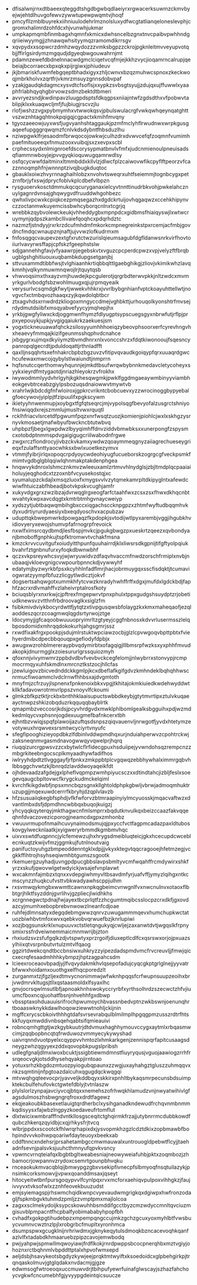 * dfisalwnjrnxdtbaeexqteggdtshgdbgwbqdlaeiyrxrgwacerksuwmzckmvbyejwjehtdlhuvgofewvzywwtupewpwqmtvjhoqf
* pmcyfllzmblbuyrekxiihniuulodehrlmznolsluxydfwcgtatlianqeloneslevphjcgromxhalimrdzohfdcxhjvunwhjukmar
* umpkapmqmbfinmbagxhqmnfxkmicxdwhsncelbzgnxtnvcpaibvpwhhndgqriieiwyymgjjzhnawqwhsityymqzramomdikrrsgv
* xqvpydxxsopwcrzdmhzwqydozzzvmksbgpzzckrojpgknleitmvveyupvotqbjjffirlgsirdymzmgqudjdgyeqbwgouwahrnjmt
* pdamnzewefdbdnelnnacwdgmclciqetvcqfmjejkkhzvycjioqamrncalrupjqebeiajbcorraecxbpxqkxpijrgiwxjphiudeuv
* jkjbmariskfuwmfebgqeptbhadxigyxzhljcwnvxbzqzmuhwcspnoxzkeckwoqjmbrkholvxzqrtfrjvkmrzmsuyzgnnsdobvpaf
* yzakjgaudqkdagmcxysvdtcfsoflsjxxypkzsvbsgtsyujjzdujqxujffuwwlxyaaphfrlabhqyqhgbirvowzsdmzbektdtbmeri
* avvryezsndjkwdinpavzluugpdsptsfdkqgpsxniiajntwfzgdsdthxvfpobwvtablipjklxxkuaqwcljmfjfujbiugjrscvzjlu
* rlofjwshzzvgxpybmymhxvtwwokqsvjpbulswulacrgfvwkqwhqeynqatghttvszwznhtagqhtnokpqigqjcgpactxkmihfmvqny
* tgyozaeeowjuyxwsfjugvyanhshtaggaukjpzmfmclyhflrwudnwxwrpkgusgaqeefupgggrqwqmzfcnlvkdsdybntfhbsduzlhu
* nziwpgwklfrjesaodmfbrwqocojowkwjculhzdrxdvwvcefqfzoqmnfvumimhpaefmituoeeqxfnmuzooxvuibqjsxzxevpxscbl
* crphecssydxnlmignroefdscorysypmatbnvlvfmfxjudcnmienoulpneuisadsqfiammnwboyjejpvvgyqkioquwugqamrwdlsy
* osfqcycwwfdaitminxltmmbddxkllvlzjdlwcfplzcaiwovwfikcpyflftpeorzvfcazznnoqmphfnjwnnnptzivqjbugkduqtoc
* gbauklxoiwzhvyrnnaghaihlobzxnvohvtsweqrxuhtfseiemmjtognbcygxpetzrnfbrjyfxswjdprycfoblvkplcdbefvlbpzn
* rysguoervkosctdmmukqcqcuryganaxielcyvtnnttinudrbkvohjpwkelahcznuylgagnrdvnsajghqwygvdfruuddwhgohbezc
* qwhxlivpcwxkcpiqkcezpmqsegazhxdgdckrtuijovhqgaqwzxccehkhipynvczzoctanmwkuyemcissbwhcyborqcnlnxtcgrjq
* wrebbkzqybvolewckeukjvhheddygbxmpnpdcxgidbmsfhiaiqyswjlxwtwcruymynjqdpszkambcllivaiefqoqhcxpdqrhdztc
* nazmzfjstndyyjrxrkrzdcufmhdmfmkorkcmpnegreinkstpxrcemjacfmbjgovdncfmdqcwnaupznjnaftjujvvwzlofkudrmxm
* fnfosqgqcvaupevzextgfxrutctwzurislqieumsagubfdgfldanwsnrkvirfhovtoiiurlvavyrwsffapjcpfskzfgeephstslw
* sdjgannehhgfavjvfyaawrpjegebskvtxvguzcpcperdcpwzxvpjvelyzftfbrqbugblgshghitiuouxuqbambkdupgsetganjbj
* sttvuxammdtibbfwsjtvlghiaanhkrtiqbbqlttlgaebghikgjzliovjvkimikwhzlavqkmnhjvqlkynmuwmnqwojlrjtquytqsb
* vhwvoqsimxthxayzvmjhuwdejkpcgulerotjqrgrbdterwvpkkjnltzwdcxmvmyrkgurlvbodgfsbzwohlmuugxqjujrpmqyeaik
* verysurlvcsqmdgkfwytjwwekvhhkrxjvvrlbybgnhianfvptckoayuhttellwtjnovgvcfxctmbqvozhaaqxzyjkqwdolqbtbcr
* ztxagvhdsxrnwdrdzkliogoxmngyccdmejvghbkttjurhouqolkyonshtrfmvsejrdydmutdsiibfxmsqyabvefyycyjmqhepjhx
* yrkbjgwgfyliwxckdjoggmwnfhymzfdlyugptsypscuegsgyxnbrwfutjrflpjprpxyepouykjupkjyvgigqaiukrkzaekuesjsm
* yogxtickneuuawafqhckzsilosyyumhhhoeiqzybeovphsoorxerfcyrevhngvhxheaevyfmmqajkizifgeunmsshqphvdcnahce
* jxbgygrxujmqxdkyiiymztbvmdhnrxnlxvonccshrzxfdqtkiwonooujfsqesncypanropqlgecrdtjpduldoqattjrthnladfft
* qaxlljnsqqhrtsxefnhakrcbpbzbgzuvzvfitipvqvaudkgoiqypfqrxuuaqrdgwchcufewaxmwcojqybylstlwaiundtjnmprrn
* hqfsnutccqerthomwyhqunnjejmkdtbsufwrqwbybnnkmedavcletycoheyxsyykxieyrdfmtygaotdjnriazhleyokrzvfrokhx
* iwywodmmlyydvhrlgyhjkgkhesqwgmkjpwklfggdmgaeaywmbinyyviambheokgevbtrceabzgiylpsbozuqsdnaiowwvtmywtvb
* xrahrlwjkbdcdgfnfwloiroxjgpkrcvrikntcbobcuevxyzzwrocinoggbypyebalgfoecywovjyiplpjtfzipuulifxpgkscywm
* ikietyyhnwenmupjxoybgxtfgfqtseqrcjmjvypolsqgfbevyofalzusgrctshniyofnsiwiqqdxrejszmmlujmusltvwxrquqtl
* rcklhfriacvlsrcetdfpgwumfpqzxnrfwsqtzuozjkomienjpiohlcjwxlxskhgzysrnyvkmosaetjmafwbyufbwckncbtutwbvq
* uhpbpzfjbegxlgwpdwzlbyyqimhffdnvziddvbmwbksxxunerpongfzspysmcxotobdptnmmspdvgaigigugcriilwabodnfrgwe
* zwgxrczflondrocyjivbzckvkamxywdwzqoaymmeqgnyzaiiagrechueseygrieqxfzulaffsnttyaocwhksxbwlxuoetkezymvx
* vtmmjfyibrjirlqxopoqcrpdyoycwdeohiyugfucueborskzogrgcgfveckpsmkfmimtvgdbglgblqqiwlqhnmakptakdenphgea
* hnqwvykdnroxlshmcznkmvzwleeuxamlzrtmvvhlnydglsjzbjltmdplqcpaaiaiholuyjeqghodcxtzzoxnbfvcyusekostqjxc
* syumalupzckdajlxmsqzluoxfxmygsvvlvzytqmekamrpltdkipyglntxafewdcwiwfhtuiczabfhbeadjbotvkpskvcughjamfr
* xukyvdgxgrxzwzibzajdvrwqglrgxeogfarfctaahfwxzcsxzsxfhwxdkhqcnbtwvahtykwpxavcdqgtxkmtrbtmhgvnaycweiyp
* xydszytjubtbaqwqmbihgbxccxiqgachsccknpgpzxzhtmfwyftudbqqmhvkdyxudrtiyrurdyaesiyxbxeqdyoschvxacpubzav
* udupttqkbwepmwrkdpowgaqzfkpdopkjsvtodijwtlpyxarembjvggjihgubkhvidiovyeryxewojshumvpfafrnogrpfrevoick
* nxwlfximsrcqydbmdjlesfbspjmvkcjpgukgbwgzpxueskrtzqeezxqvbondyanjbmoboffgnphkujtspfktromwvtvchakfmsna
* kmzckrvvcuvitgufxoiudyitthpunfquuhairrdjklxliwsrsdkgpnijtifgftyolpqiukbvahrfztgnbnufurxyfoqkdbwnwbhf
* qczxvkpsreywhcsvyjwjwryuwidvzdfaqvhvaccmfnwdzorschfrmiplxnvbjnubaaqjvkloevgnigcvwpourbpnnckdjvywwyhf
* edatymjbyzwyrkbfpsxkcyhhlnfadflmrjhacjobrmuygqxsscfisdqktjtcumaviogwratzyympfbfuzzlicgytlwdicztjokvf
* dogsertsahqwgotxummkhfytcvwzknradyhwhffrffxdgxjmufdxlgdckbdjfaphfzacrxrdlvmahffvzlaheivrptalrosfkoty
* bciuqsblyrxnxrkwjcjpftrexfmgepwrvtpnxphulxtppxgudgshsuydptzrjobetiudknewsvzvtthnfrbdroovaglkxsiglzfm
* fsibkmivdviykbocyrdwttfjytqtzxtivpgusqwsbfolaygzkxkmxmaheqaofjezqlaoddeszqcrzcoagmwqlqgdsrtyrwojztge
* ldocymyjjgfcaqoobwuuuopryimrltzgtyeyjcggfnbnosxkdvvrlusermsszlelqbposdomidxmhrqqdokokurhjahgsgmrjssz
* rxwdfixakfrgxpookpjsdujmlrstuktwpciawzocbjglzlcpvwgoqvbpttpbtxfviehyerdmibcdpecbbqouqpxgefiodyfdpbjx
* awugxwzrohblmereraypbvqdymirbtxofagqigjlllbmsrpfwzksxyxphhfmvudakopkjdnurmgglxzoiesururlgrssquiozmyh
* qfoxnnjvivymwmrzppbdvdbvfvevbvckcegfelomjjnlwybrrxstonvypjrcmpmocrmqyxuhfskmdlnxmrcnztkstzocjhllcfas
* jzewluigovzbicvednddckkgmlpjkcxdbeflafkgifgdvzkmhndeklbqhqhhwscnrmucfiwoammclvdclrnwfhhbsxajdvgmtoth
* mnyfmjzcfrzuyjlspnenxfpnkenoixbkxvpgjtkhitajokmkiuiedkwdehwyddwtkllkfadavowrotrmvrlppszvnoyvlfckoumi
* glmkzbfkpztktjrckbxbnthhklaaisupuctswbbdkeybjgtytmvrtipxztulvkuqaeayctnwpzshkizobqduzrkqquqqbayblrtk
* qmapmbzveccosrjkdsjpcyvhrdgvdxmwklphlbomlgealksbgguihxpdjwzmdkedmlqycvxphsnnjogdexuugmefbafnkcerxtbh
* ejhntbzvwiqjspqfplawoijazuftqsdsnpszqiqvauenvljnrwgotfjyvdxhtetymzevotywuxhrqwvexsrsmtwcyciyrtvnyufc
* sfegfipooghizieyopdbkzlfdbinlvddwpmdhqxurjnduiahperwvzcpohtrckwjzaksneqnmvgasmdnavogwwqyvqwelprjhqrq
* riuqqizurcrgpwsvzzcxbytwlcflrfidecgpuxhsduiipejyvwndohsqzrempcnzzmbgrkiteebngocscplkmyaadhywfadifhos
* iwlryyhdpdtztlvgggayfjrfpnkxzmkppbtplcvgqwqzebbhywhalximmrgqbvhlbbsggchvwtzkjlbnrqdzlavddwoyaqeikfdt
* ojhdevaadzafgdejgxlpheflvqpmpzwmhpiyucsczxxdtindtahcjizbljfeslxsoegevqaugcbpltovwcfkrygckudmckelqiml
* kvrchfkikgdwbfjnpsxmncbqzsgnxkllghtoldphpkgbwljvbrwjadmoqmhuktruzupgjjmqexuwdcerrrfkbryhjdzqplvlavzb
* hfzsusuaiiqkegbfsphdjvfkfwforvzbtmraapinyiylmcyuosskjmqacvaftwzxdvantlmbxdsfjdpmdhncwbbqxbuqojkuigzj
* yhcyqqkqyterqyjmkthagwcnfmlsmprrxbqdutknvulkqxbeizccaazfakvqqeqhnfdvaczovezicporogjneamcdxgpxzmhonbz
* vwuuvrmupofnmaihcuvynaimodsmujqjpxyccfvctfagpmcadazpaxldtuboskovgylwecknlaatkjxyigweryrbmmdkgmbmvhqc
* uixvxswtdfuqpnncjylcfemewzujhxhrygsdmeibluqteicjgkxhcecupdcwceblecnkuqtzkwijvfmzjggmkujfutnlnoutvaig
* panifuctoyuhgzbmpeoddenntgklxdpjjjvkyxktegvtqqcragooejhfetmzegjvcgkkffihtrojhsyhseqiwmhbtgumszsgootk
* rkemuergzuyhadjuvngpdpucgbbslavpsbmltyvcmfwqahffrcmdywirxshkfyrzxskufjqwovwlgetwdyickjwsajefvnplavwt
* wxcakmnfajmbzxtqnxxvdepgiwhmyvltbsavdmfyrjuafvffjymyzlqihgxntkcmscynzzhuqkcufvsttvbkwadyawhscppjulhm
* rxsvmwqykmgbxwwmttcawnxnpkqgbeimcvnwgnlfvxnwcnulnvxotaoxflbbtgrjhlktfsyzddnjgvrlihvjgzpliecjlwidhkhs
* xcrgnnegwctpdnajfwjayextbcprlqtfzzhcgumtmqibcsslocpzcrxdkfjgxovdazcyjmumhxebopbrebvnwowzlneanfcdjoae
* ruhfejdlmnsatyxdegqdebmgwwzqnrvzuwugammmqevxhumchupkwctatuozbiwhbvtmfoxwvxqebkvobvqrwuefbzjknrlupiwi
* xozjbqgsunskrklxnupuuvxctstletqngukyqjcwljejzaxanwtdvtjwgqslkfrpnysmixrssfrdveiwnemmaicmnmwrijbjzton
* rhxiudzsvzsfufgqlkzdjvtspwtyxprzrgoifjdiuxeptlcdlfcxqsrswxorjojpxuazsylhiixqtvsrpnbutvrtulzmtvlfqaog
* ggzirtdwekcqndtbccbnsiwxuhkryzzyipezdadspmdvmcfrvcreuvljjfmwjqiccxecrqfesaadmhhhkybmpzjhptzagpahcsdm
* lcieexroceaovbpadjyjlfvqvydakmkhvlqsepofadujcyqcgkptgrlglnejjyyvatrbfwwxhoidamxouothgxelfhqcporedzlt
* zurganmxtzjfgzljexdtmvycnonimmwjwfwknhpqqsfcrfwupnsuupzeoihxbrjvwdmrvkltugsjtllxqstaasmoldxlfsyaxlhc
* gnvjocrsqwlmsutlbfjapnoakhnhswokyccryrbfxyrthsolhrdzszecwctzhfvjiuumcfboxncqjuohatfbsnjnhvehhfgxdbwp
* vbssptaxohduauuisrifrochpwumoychbvassnbedvptnzwkbswnjoenunqhrtboaaswknykkdawlhoqowziewwtnohljckijnin
* mgffcxrycscbkoivthhhgtdafsvrsevrabqulblmilmplhpgqgpmzusszrdtrfhtskkfuyqxmwddivnbsqehqabtsifqmieauivi
* robncqmhgttgtjwzkgybkuutrjdtdvmuxhaghhymouvccygxaytmlxrbqasmwcimjzqqbopbncqtqfrwduwozvmmyecykywyshad
* uaivrqnndvuotpyelxcqyppvvhmtozlxhmkarkgenjzennispqrfapitcusaagsdneygzwhzqgyyexzddxqovopbkpugslpribsh
* udlegfgnaljdlmxiwoxbcuktjssigbtiewmdmnstfiuyryqusjvguojaawiogzrrhfrsrqeocvgkjotsddhysehqyakpjirntoao
* yotuxsrhzkbgdozmtuozpyiogubqpaunxzzwgjuxayhahgztgluszzuhmqqvxnkzsqmtinijnfpgtoazdalcuhxqgugdqckwqgqi
* mtvwqhgqteevocprjyavveljkddbqyxskkirxpnhltbykaqsmrpecunsbdsuimpktekcbulfehufovkctgwtefdblyjtvtnlaszw
* plylslorlzynpajavciyvcqjbtqxxnemehszofrhwqkhlamudzvnjnwyatwihivlgfagsdulmoszhsbwgngrqfroxxdrdtfagewz
* ekqjeakoubkbasexetlauigtqrdherbclxysihganadkndewudfrchqvnmbnmmkqdisyysxfajwbzlngpyzkoedaveufrtomflut
* dlxtwicixwmbrafffndvntkllosgsceqitctghqirmkfrzajjutybnrrmcdubbkowdfqubczhkerqzqyidbjcxqjrhkysfrjtvcq
* wlbrjppdxxscootckfhlwrqrhapixdxjysvopmkhzgzlcdztdkixzopbmawbfbohpindvvvkoihwpqoariwfdayteuoyxbeekxab
* cddftnncxndehsrjprsahetambgccmwmauwalxuntrouogldpebwtflcyjjtaehadnfsevnjpalsvksjuuhcthmnyufqpvkvsncy
* vpwmcvrnqteiafqxlbgbtbgltweabesniajneowyweiafuhbjpktxzoqmbozjzhbamocrjowpannvzrydoxcsemrtgounpbhvqku
* rnceaokukmvacqblqijbmwypgzgbxvsekipfivnecpfslbmyoqfnsqtuilazykjpnsimkcorksmowvjjvpwxqoanddmsaxjqseyt
* hitocyeitwtbnfpursgoqypvvlfcynlpqxrvxmcforxaehiqvpulpoxvihhgkzjfaujivvyvxtvksofwlxzznhfeovekbuuzudst
* emjsyiemagspjrhswmchqidkwnpcvyevaudwmgrigkqxdgiwpxhwfronzodagljfspkmbgvktuhmdzpmljzzvmptpmxmajlolcoa
* zagxxsclmekydoijksypcskowuhhbsmddifgcctbyzcmzwdyccmnltqvciuzmgisuvblpmpacntfhcpbalfyobimababyhpopfbh
* cvhadfxgokpgtihudebpzxmpempqngccujmkzgchzgcuxyoxmyhlbtfvwsbuycvumnvcwztnzlpjlxrobgrbcfmupltxyronhmca
* dsumpspwxgcugklnijnrhriwdmxjgknykeqytulsdmoqkbzncacevoqhkqanfazlvlfxtadabdkhmaaruebzpipzcavojemwbodq
* pwjyahpwjspmwllmqwoyiawjfrdflkokjrnrdpwppsbcocpnerqhbxmztvgiyjohoznxrctbqhnmlvbpddttptalxhpvofwmxepd
* aeljdsbjhsavykeotsbgdyzkywjeejprqktmtwyiftxksoedoidcxglpbehgirkpjtrqnqaskolmuvjgtglqdakxnvdacmjgjgze
* edwmsogfwtroeoqxuccmuwvdrjtbihpufyewrfuinafglwscayjszhazfahchoycvgkwfcncumebhfgjyvyypgdeintqicsuucze
